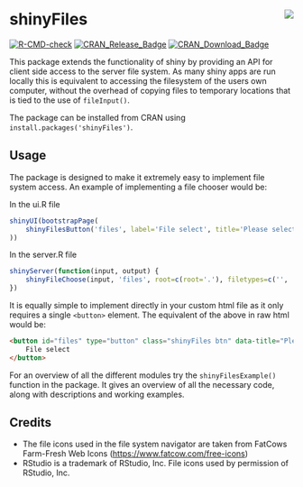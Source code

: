 # shinyFiles <img src="man/figures/logo.png" align="right" />

<!-- badges: start -->
[![R-CMD-check](https://github.com/thomasp85/shinyFiles/workflows/R-CMD-check/badge.svg)](https://github.com/thomasp85/shinyFiles/actions)
[![CRAN\_Release\_Badge](http://www.r-pkg.org/badges/version-ago/shinyFiles)](https://CRAN.R-project.org/package=shinyFiles) [![CRAN\_Download\_Badge](http://cranlogs.r-pkg.org/badges/shinyFiles)](https://CRAN.R-project.org/package=shinyFiles)
<!-- badges: end -->

This package extends the functionality of shiny by providing an API for client side access to the server file system. As many shiny apps are run locally this is equivalent to accessing the filesystem of the users own computer, without the overhead of copying files to temporary locations that is tied to the use of `fileInput()`.

The package can be installed from CRAN using `install.packages('shinyFiles')`.

Usage
----------
The package is designed to make it extremely easy to implement file system access. An example of implementing a file chooser would be:

In the ui.R file
```R
shinyUI(bootstrapPage(
    shinyFilesButton('files', label='File select', title='Please select a file', multiple=FALSE)
))
```
In the server.R file
```R
shinyServer(function(input, output) {
    shinyFileChoose(input, 'files', root=c(root='.'), filetypes=c('', 'txt'))
})
```

It is equally simple to implement directly in your custom html file as it only requires a single `<button>` element. The equivalent of the above in raw html would be:
```html
<button id="files" type="button" class="shinyFiles btn" data-title="Please select a file" data-selecttype="single">
    File select
</button>
```

For an overview of all the different modules try the `shinyFilesExample()` function in the package. It gives an overview of all the necessary code, along with descriptions and working examples.

Credits
----------
* The file icons used in the file system navigator are taken from FatCows Farm-Fresh Web Icons (https://www.fatcow.com/free-icons)
* RStudio is a trademark of RStudio, Inc. File icons used by permission of RStudio, Inc. 
